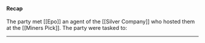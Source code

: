 #### Recap
The party met [[Epo]] an agent of the [[Silver Company]] who hosted them at the [[Miners Pick]].
The party were tasked to:









<hr>

